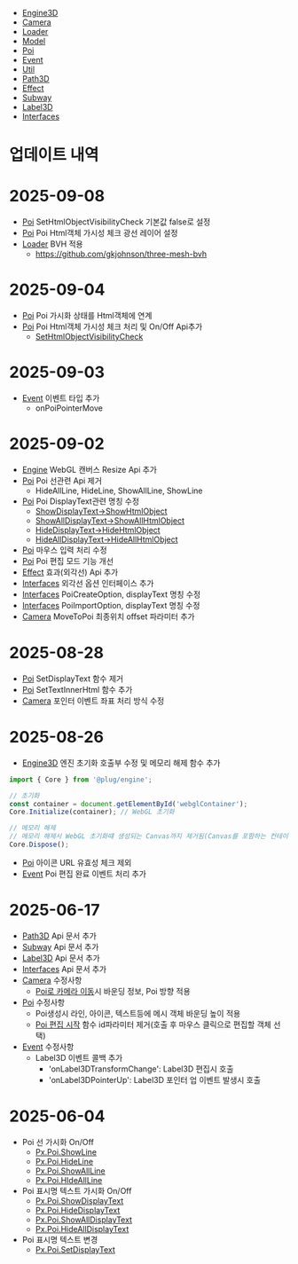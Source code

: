 - [Engine3D](./docs/Engine3D.md)
- [Camera](./docs/Camera.md)
- [Loader](./docs/Loader.md)
- [Model](./docs/Model.md)
- [Poi](./docs/Poi.md)
- [Event](./docs/Event.md)
- [Util](./docs/Util.md)
- [Path3D](./docs/Path3D.md)
- [Effect](./docs/Effect.md)
- [Subway](./docs/Subway.md)
- [Label3D](./docs/Label3D.md)
- [Interfaces](./docs/Interfaces.md)

업데이트 내역
============
# 2025-09-08
- [Poi](./docs/Poi.md) SetHtmlObjectVisibilityCheck 기본값 false로 설정
- [Poi](./docs/Poi.md) Poi Html객체 가시성 체크 광선 레이어 설정
- [Loader](./docs/Loader.md) BVH 적용
  - https://github.com/gkjohnson/three-mesh-bvh

# 2025-09-04
- [Poi](./docs/Poi.md) Poi 가시화 상태를 Html객체에 연계
- [Poi](./docs/Poi.md) Poi Html객체 가시성 체크 처리 및 On/Off Api추가
  - [SetHtmlObjectVisibilityCheck](./docs/Poi.md#pxpoisethtmlobjectvisibilitychecknewcheckstate-boolean)

# 2025-09-03
- [Event](./docs/Event.md#pxeventaddeventlistenertype-string-callback-function) 이벤트 타입 추가
  - onPoiPointerMove

# 2025-09-02
- [Engine](./docs/Engine3D.md#pxcoreresize) WebGL 캔버스 Resize Api 추가
- [Poi](./docs/Poi.md) Poi 선관련 Api 제거
  - HideAllLine, HideLine, ShowAllLine, ShowLine
- [Poi](./docs/Poi.md) Poi DisplayText관련 명칭 수정
  - [ShowDisplayText->ShowHtmlObject](./docs/Poi.md#showhtmlobjectid-string)
  - [ShowAllDisplayText->ShowAllHtmlObject](./docs/Poi.md#showallhtmlobject)
  - [HideDisplayText->HideHtmlObject](./docs/Poi.md#hidehtmlobjectid-string)
  - [HideAllDisplayText->HideAllHtmlObject](./docs/Poi.md#hideallhtmlobject)
- [Poi](./docs/Poi.md) 마우스 입력 처리 수정
- [Poi](./docs/Poi.md#pxpoistartediteditmode-string) Poi 편집 모드 기능 개선
- [Effect](./docs/Effect.md) 효과(외각선) Api 추가
- [Interfaces](./docs/Interfaces.md#outlineoptions) 외각선 옵션 인터페이스 추가
- [Interfaces](./docs/Interfaces.md#poicreateoption) PoiCreateOption, displayText 명칭 수정
- [Interfaces](./docs/Interfaces.md#poiimportoption) PoiImportOption, displayText 명칭 수정
- [Camera](./docs//Camera.md#pxcameramovetopoiid-string-transitiontime-number-offset-interfacesvector3) MoveToPoi 최종위치 offset 파라미터 추가

# 2025-08-28
- [Poi](./docs/Poi.md) SetDisplayText 함수 제거
- [Poi](./docs/Poi.md#settextinnerhtmlid-string-htmlstring-string) SetTextInnerHtml 함수 추가
- [Camera](./docs/Camera.md) 포인터 이벤트 좌표 처리 방식 수정

# 2025-08-26
- [Engine3D](./docs/Engine3D.md) 엔진 초기화 호출부 수정 및 메모리 해제 함수 추가
```javascript
import { Core } from '@plug/engine';

// 초기화
const container = document.getElementById('webglContainer');
Core.Initialize(container); // WebGL 초기화

// 메모리 해제
// 메모리 해제시 WebGL 초기화떄 생성되는 Canvas까지 제거됨(Canvas를 포함하는 컨테이너는 제거X)
Core.Dispose();
```
- [Poi](./docs/Poi.md) 아이콘 URL 유효성 체크 제외
- [Event](./docs/Event.md#pxeventaddeventlistenertype-string-callback-function) Poi 편집 완료 이벤트 처리 추가

# 2025-06-17
- [Path3D](./docs/Path3D.md) Api 문서 추가
- [Subway](./docs/Subway.md) Api 문서 추가
- [Label3D](./docs/Label3D.md) Api 문서 추가
- [Interfaces](./docs/Interfaces.md) Api 문서 추가
- [Camera](./docs/Camera.md) 수정사항
  - [Poi로 카메라 이동](./docs/Camera.md#pxcameramovetopoiid-string-transitiontime-number)시 바운딩 정보, Poi 방향 적용
- [Poi](./docs/Poi.md) 수정사항
  - Poi생성시 라인, 아이콘, 텍스트등에 메시 객체 바운딩 높이 적용
  - [Poi 편집 시작](./docs/Poi.md#pxpoistartediteditmode-string) 함수 id파라미터 제거(호출 후 마우스 클릭으로 편집할 객체 선택)
- [Event](./docs/Event.md) 수정사항
  - Label3D 이벤트 콜백 추가
    - 'onLabel3DTransformChange': Label3D 편집시 호출
    - 'onLabel3DPointerUp': Label3D 포인터 업 이벤트 발생시 호출

# 2025-06-04
- Poi 선 가시화 On/Off
  - [Px.Poi.ShowLine](./docs/Poi.md#pxpoishowlineid-string)
  - [Px.Poi.HideLine](./docs/Poi.md#pxpoihidelineid-string)
  - [Px.Poi.ShowAllLine](./docs/Poi.md#pxpoishowallline)
  - [Px.Poi.HIdeAllLine](./docs/Poi.md#pxpoihideallline)
- Poi 표시명 텍스트 가시화 On/Off
  - [Px.Poi.ShowDisplayText](./docs/Poi.md#showdisplaytextid-string)
  - [Px.Poi.HideDisplayText](./docs/Poi.md#hidedisplaytextid-string)
  - [Px.Poi.ShowAllDisplayText](./docs/Poi.md#showalldisplaytext)
  - [Px.Poi.HideAllDisplayText](./docs/Poi.md#hidealldisplaytext)
- Poi 표시명 텍스트 변경
  - [Px.Poi.SetDisplayText](./docs/Poi.md#setdisplaytextid-string-text-string)